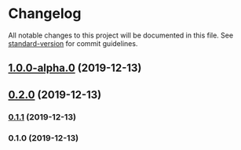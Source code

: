 # Changelog

All notable changes to this project will be documented in this file. See [standard-version](https://github.com/conventional-changelog/standard-version) for commit guidelines.

## [1.0.0-alpha.0](https://github.com/zendra1994/releases/compare/v0.2.0...v1.0.0-alpha.0) (2019-12-13)

## [0.2.0](https://github.com/zendra1994/releases/compare/v0.1.1...v0.2.0) (2019-12-13)

### [0.1.1](https://github.com/zendra1994/releases/compare/v0.1.0...v0.1.1) (2019-12-13)

### 0.1.0 (2019-12-13)
